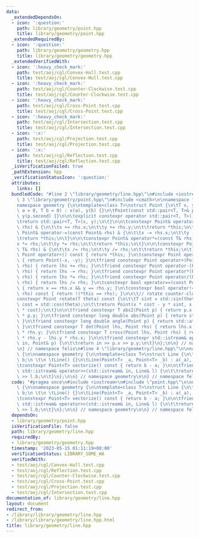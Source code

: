 ```yaml
---
data:
  _extendedDependsOn:
  - icon: ':question:'
    path: library/geometry/point.hpp
    title: library/geometry/point.hpp
  _extendedRequiredBy:
  - icon: ':question:'
    path: library/geometry/geometry.hpp
    title: library/geometry/geometry.hpp
  _extendedVerifiedWith:
  - icon: ':heavy_check_mark:'
    path: test/aoj/cgl/Convex-Hull.test.cpp
    title: test/aoj/cgl/Convex-Hull.test.cpp
  - icon: ':heavy_check_mark:'
    path: test/aoj/cgl/Counter-Clockwise.test.cpp
    title: test/aoj/cgl/Counter-Clockwise.test.cpp
  - icon: ':heavy_check_mark:'
    path: test/aoj/cgl/Cross-Point.test.cpp
    title: test/aoj/cgl/Cross-Point.test.cpp
  - icon: ':heavy_check_mark:'
    path: test/aoj/cgl/Intersection.test.cpp
    title: test/aoj/cgl/Intersection.test.cpp
  - icon: ':x:'
    path: test/aoj/cgl/Projection.test.cpp
    title: test/aoj/cgl/Projection.test.cpp
  - icon: ':x:'
    path: test/aoj/cgl/Reflection.test.cpp
    title: test/aoj/cgl/Reflection.test.cpp
  _isVerificationFailed: true
  _pathExtension: hpp
  _verificationStatusIcon: ':question:'
  attributes:
    links: []
  bundledCode: "#line 2 \"library/geometry/line.hpp\"\n#include <iostream>\n#line\
    \ 3 \"library/geometry/point.hpp\"\n#include <cmath>\n\nnamespace felix {\n\n\
    namespace geometry {\n\ntemplate<class T>\nstruct Point {\n\tT x, y;\n\n\tPoint(T\
    \ a = 0, T b = 0) : x(a), y(b) {}\n\tPoint(const std::pair<T, T>& p) : x(p.first),\
    \ y(p.second) {}\n\n\texplicit constexpr operator std::pair<T, T>() const {\n\t\
    \treturn std::pair<T, T>(x, y);\n\t}\n\n\tconstexpr Point& operator+=(const Point&\
    \ rhs) & {\n\t\tx += rhs.x;\n\t\ty += rhs.y;\n\t\treturn *this;\n\t}\n\n\tconstexpr\
    \ Point& operator-=(const Point& rhs) & {\n\t\tx -= rhs.x;\n\t\ty -= rhs.y;\n\t\
    \treturn *this;\n\t}\n\n\tconstexpr Point& operator*=(const T& rhs) & {\n\t\t\
    x *= rhs;\n\t\ty *= rhs;\n\t\treturn *this;\n\t}\n\n\tconstexpr Point& operator/=(const\
    \ T& rhs) & {\n\t\tx /= rhs;\n\t\ty /= rhs;\n\t\treturn *this;\n\t}\n\n\tconstexpr\
    \ Point operator+() const { return *this; }\n\tconstexpr Point operator-() const\
    \ { return Point(-x, -y); }\n\tfriend constexpr Point operator+(Point lhs, Point\
    \ rhs) { return lhs += rhs; }\n\tfriend constexpr Point operator-(Point lhs, Point\
    \ rhs) { return lhs -= rhs; }\n\tfriend constexpr Point operator*(Point lhs, T\
    \ rhs) { return lhs *= rhs; }\n\tfriend constexpr Point operator/(Point lhs, T\
    \ rhs) { return lhs /= rhs; }\n\tconstexpr bool operator==(const Point& rhs) const\
    \ { return x == rhs.x && y == rhs.y; }\n\tconstexpr bool operator!=(const Point&\
    \ rhs) const { return !(*this == rhs); }\n\n\t// rotate counter-clockwise\n\t\
    constexpr Point rotate(T theta) const {\n\t\tT sint = std::sin(theta);\n\t\tT\
    \ cost = std::cos(theta);\n\t\treturn Point(x * cost - y * sint, x * sint + y\
    \ * cost);\n\t}\n\n\tfriend constexpr T abs2(Point p) { return p.x * p.x + p.y\
    \ * p.y; }\n\tfriend constexpr long double abs(Point p) { return std::sqrt(abs2(p));\
    \ }\n\tfriend constexpr long double angle(Point p) { return std::atan2(p.y, p.x);\
    \ }\n\tfriend constexpr T dot(Point lhs, Point rhs) { return lhs.x * rhs.x + lhs.y\
    \ * rhs.y; }\n\tfriend constexpr T cross(Point lhs, Point rhs) { return lhs.x\
    \ * rhs.y - lhs.y * rhs.x; }\n\n\tfriend constexpr std::istream& operator>>(std::istream&\
    \ in, Point& p) {\n\t\treturn in >> p.x >> p.y;\n\t}\n};\n\n} // namespace geometry\n\
    \n} // namespace felix\n#line 4 \"library/geometry/line.hpp\"\n\nnamespace felix\
    \ {\n\nnamespace geometry {\n\ntemplate<class T>\nstruct Line {\n\tPoint<T> a,\
    \ b;\n \t\n \tLine() {}\n\tLine(Point<T> _a, Point<T> _b) : a(_a), b(_b) {}\n\n\
    \tconstexpr Point<T> vectorize() const { return b - a; }\n\n\tfriend constexpr\
    \ std::istream& operator>>(std::istream& in, Line& l) {\n\t\treturn in >> l.a\
    \ >> l.b;\n\t}\n};\n\n} // namespace geometry\n\n} // namespace felix\n"
  code: "#pragma once\n#include <iostream>\n#include \"point.hpp\"\n\nnamespace felix\
    \ {\n\nnamespace geometry {\n\ntemplate<class T>\nstruct Line {\n\tPoint<T> a,\
    \ b;\n \t\n \tLine() {}\n\tLine(Point<T> _a, Point<T> _b) : a(_a), b(_b) {}\n\n\
    \tconstexpr Point<T> vectorize() const { return b - a; }\n\n\tfriend constexpr\
    \ std::istream& operator>>(std::istream& in, Line& l) {\n\t\treturn in >> l.a\
    \ >> l.b;\n\t}\n};\n\n} // namespace geometry\n\n} // namespace felix\n"
  dependsOn:
  - library/geometry/point.hpp
  isVerificationFile: false
  path: library/geometry/line.hpp
  requiredBy:
  - library/geometry/geometry.hpp
  timestamp: '2023-05-15 01:11:19+08:00'
  verificationStatus: LIBRARY_SOME_WA
  verifiedWith:
  - test/aoj/cgl/Convex-Hull.test.cpp
  - test/aoj/cgl/Reflection.test.cpp
  - test/aoj/cgl/Counter-Clockwise.test.cpp
  - test/aoj/cgl/Cross-Point.test.cpp
  - test/aoj/cgl/Projection.test.cpp
  - test/aoj/cgl/Intersection.test.cpp
documentation_of: library/geometry/line.hpp
layout: document
redirect_from:
- /library/library/geometry/line.hpp
- /library/library/geometry/line.hpp.html
title: library/geometry/line.hpp
---
```

